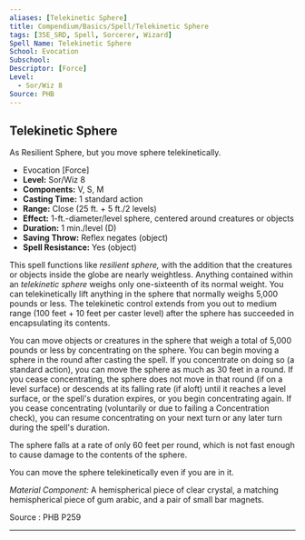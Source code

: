 ```yaml
---
aliases: [Telekinetic Sphere]
title: Compendium/Basics/Spell/Telekinetic Sphere
tags: [35E_SRD, Spell, Sorcerer, Wizard]
Spell Name: Telekinetic Sphere
School: Evocation
Subschool: 
Descriptor: [Force]
Level:
  - Sor/Wiz 8
Source: PHB
---
```



## Telekinetic Sphere

As Resilient Sphere, but you move sphere telekinetically.

*   Evocation [Force]
*   **Level:** Sor/Wiz 8
*   **Components:** V, S, M
*   **Casting Time:** 1 standard action
*   **Range:** Close (25 ft. + 5 ft./2 levels)
*   **Effect:** 1-ft.-diameter/level sphere, centered around creatures or objects
*   **Duration:** 1 min./level (D)
*   **Saving Throw:** Reflex negates (object)
*   **Spell Resistance:** Yes (object)

<p>This spell functions like <i>resilient sphere,</i> with the addition that the creatures or objects inside the globe are nearly weightless. Anything contained within an <i>telekinetic sphere</i> weighs only one-sixteenth of its normal weight. You can telekinetically lift anything in the sphere that normally weighs 5,000 pounds or less. The telekinetic control extends from you out to medium range (100 feet + 10 feet per caster level) after the sphere has succeeded in encapsulating its contents.</p><p>You can move objects or creatures in the sphere that weigh a total of 5,000 pounds or less by concentrating on the sphere. You can begin moving a sphere in the round after casting the spell. If you concentrate on doing so (a standard action), you can move the sphere as much as 30 feet in a round. If you cease concentrating, the sphere does not move in that round (if on a level surface) or descends at its falling rate (if aloft) until it reaches a level surface, or the spell's duration expires, or you begin concentrating again. If you cease concentrating (voluntarily or due to failing a Concentration check), you can resume concentrating on your next turn or any later turn during the spell's duration.</p><p>The sphere falls at a rate of only 60 feet per round, which is not fast enough to cause damage to the contents of the sphere.</p><p>You can move the sphere telekinetically even if you are in it.</p><p><i>Material Component:</i> A hemispherical piece of clear crystal, a matching hemispherical piece of gum arabic, and a pair of small bar magnets.</p>

Source : PHB P259

---
